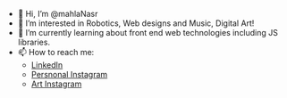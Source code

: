 * 👋 Hi, I’m @mahlaNasr
* 👀 I’m interested in Robotics, Web designs and Music, Digital Art!
* 🌱 I’m currently learning about front end web technologies including JS libraries.
* 📫 How to reach me:
  * [LinkedIn](https://www.linkedin.com/in/mahla-nasrollahi-0bb679163/)
  * [Persnonal Instagram](https://www.instagram.com/mahla_nasr/)
  * [Art Instagram](https://www.instagram.com/icicle.arts/)

<!---
mahlaNasr/mahlaNasr is a ✨ special ✨ repository because its `README.md` (this file) appears on your GitHub profile.
You can click the Preview link to take a look at your changes.
--->
